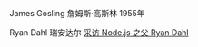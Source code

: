 James Gosling 詹姆斯·高斯林 1955年

Ryan Dahl 瑞安达尔
[采访 Node.js 之父 Ryan Dahl](http://blog.jobbole.com/113585/)